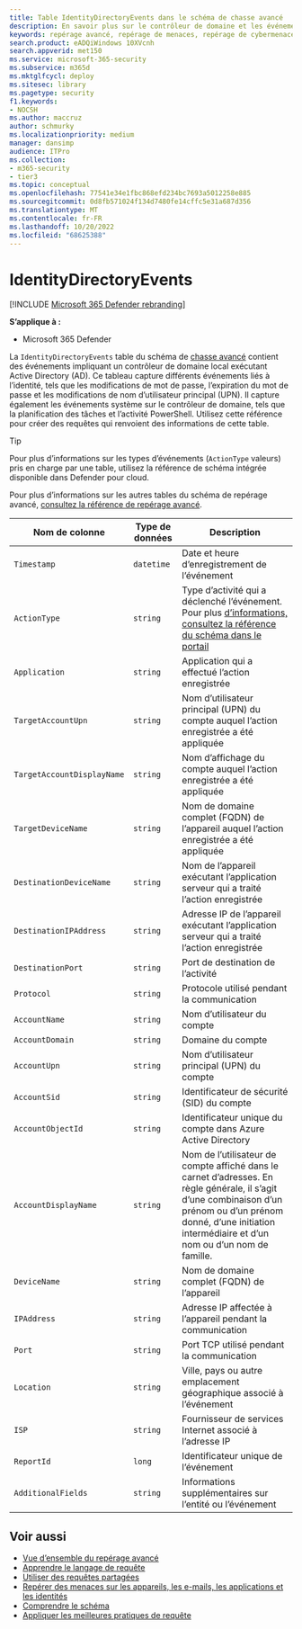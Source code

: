 ```yaml
---
title: Table IdentityDirectoryEvents dans le schéma de chasse avancé
description: En savoir plus sur le contrôleur de domaine et les événements Active Directory dans la table IdentityDirectoryEvents du schéma de chasse avancé
keywords: repérage avancé, repérage de menaces, repérage de cybermenaces, Microsoft 365 Defender, microsoft 365, m365, recherche, requête, télémétrie, référence de schéma, kusto, table, colonne, type de données, description, IdentityDirectoryEvents, contrôleur de domaine, Active Directory, Microsoft Defender pour Identity, identités
search.product: eADQiWindows 10XVcnh
search.appverid: met150
ms.service: microsoft-365-security
ms.subservice: m365d
ms.mktglfcycl: deploy
ms.sitesec: library
ms.pagetype: security
f1.keywords:
- NOCSH
ms.author: maccruz
author: schmurky
ms.localizationpriority: medium
manager: dansimp
audience: ITPro
ms.collection:
- m365-security
- tier3
ms.topic: conceptual
ms.openlocfilehash: 77541e34e1fbc868efd234bc7693a5012258e885
ms.sourcegitcommit: 0d8fb571024f134d7480fe14cffc5e31a687d356
ms.translationtype: MT
ms.contentlocale: fr-FR
ms.lasthandoff: 10/20/2022
ms.locfileid: "68625388"
---
```

# <a name="identitydirectoryevents"></a>IdentityDirectoryEvents

[!INCLUDE [Microsoft 365 Defender rebranding](../includes/microsoft-defender.md)]


**S’applique à :**
- Microsoft 365 Defender

La `IdentityDirectoryEvents` table du schéma de [chasse avancé](advanced-hunting-overview.md) contient des événements impliquant un contrôleur de domaine local exécutant Active Directory (AD). Ce tableau capture différents événements liés à l’identité, tels que les modifications de mot de passe, l’expiration du mot de passe et les modifications de nom d’utilisateur principal (UPN). Il capture également les événements système sur le contrôleur de domaine, tels que la planification des tâches et l’activité PowerShell. Utilisez cette référence pour créer des requêtes qui renvoient des informations de cette table.

>[!TIP]
> Pour plus d’informations sur les types d’événements (`ActionType` valeurs) pris en charge par une table, utilisez la référence de schéma intégrée disponible dans Defender pour cloud.

Pour plus d’informations sur les autres tables du schéma de repérage avancé, [consultez la référence de repérage avancé](advanced-hunting-schema-tables.md).

| Nom de colonne | Type de données | Description |
|-------------|-----------|-------------|
| `Timestamp` | `datetime` | Date et heure d’enregistrement de l’événement |
| `ActionType` | `string` | Type d’activité qui a déclenché l’événement. Pour plus [d’informations, consultez la référence du schéma dans le portail](advanced-hunting-schema-tables.md?#get-schema-information-in-the-security-center) |
| `Application` | `string` | Application qui a effectué l’action enregistrée |
| `TargetAccountUpn` | `string` | Nom d’utilisateur principal (UPN) du compte auquel l’action enregistrée a été appliquée |
| `TargetAccountDisplayName` | `string` | Nom d’affichage du compte auquel l’action enregistrée a été appliquée |
| `TargetDeviceName` | `string` | Nom de domaine complet (FQDN) de l’appareil auquel l’action enregistrée a été appliquée |
| `DestinationDeviceName` | `string` | Nom de l’appareil exécutant l’application serveur qui a traité l’action enregistrée |
| `DestinationIPAddress` | `string` | Adresse IP de l’appareil exécutant l’application serveur qui a traité l’action enregistrée |
| `DestinationPort` | `string` | Port de destination de l’activité |
| `Protocol` | `string` | Protocole utilisé pendant la communication |
| `AccountName` | `string` | Nom d’utilisateur du compte |
| `AccountDomain` | `string` | Domaine du compte |
| `AccountUpn` | `string` | Nom d’utilisateur principal (UPN) du compte |
| `AccountSid` | `string` | Identificateur de sécurité (SID) du compte |
| `AccountObjectId` | `string` | Identificateur unique du compte dans Azure Active Directory |
| `AccountDisplayName` | `string` | Nom de l’utilisateur de compte affiché dans le carnet d’adresses. En règle générale, il s’agit d’une combinaison d’un prénom ou d’un prénom donné, d’une initiation intermédiaire et d’un nom ou d’un nom de famille. |
| `DeviceName` | `string` | Nom de domaine complet (FQDN) de l’appareil |
| `IPAddress` | `string` | Adresse IP affectée à l’appareil pendant la communication |
| `Port` | `string` | Port TCP utilisé pendant la communication |
| `Location` | `string` | Ville, pays ou autre emplacement géographique associé à l’événement |
| `ISP` | `string` | Fournisseur de services Internet associé à l’adresse IP |
| `ReportId` | `long` | Identificateur unique de l’événement |
| `AdditionalFields` | `string` | Informations supplémentaires sur l’entité ou l’événement |

## <a name="related-topics"></a>Voir aussi
- [Vue d’ensemble du repérage avancé](advanced-hunting-overview.md)
- [Apprendre le langage de requête](advanced-hunting-query-language.md)
- [Utiliser des requêtes partagées](advanced-hunting-shared-queries.md)
- [Repérer des menaces sur les appareils, les e-mails, les applications et les identités](advanced-hunting-query-emails-devices.md)
- [Comprendre le schéma](advanced-hunting-schema-tables.md)
- [Appliquer les meilleures pratiques de requête](advanced-hunting-best-practices.md)
